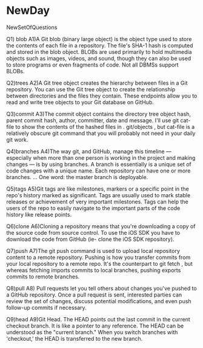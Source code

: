 # NewDay
NewSetOfQuestions

Q1) blob 
A1)A Git blob (binary large object) is the object type used to store the contents of each file in a repository. The file's SHA-1 hash is computed and stored in the blob object.
BLOBs are used primarily to hold multimedia objects such as images, videos, and sound, though they can also be used to store programs or even fragments of code. Not all DBMSs support BLOBs.

Q2)trees
A2)A Git tree object creates the hierarchy between files in a Git repository. You can use the Git tree object to create the relationship between directories and the files they contain. These endpoints allow you to read and write tree objects to your Git database on GitHub.

Q3)commit 
A3)The commit object contains the directory tree object hash, parent commit hash, author, committer, date and message. I'll use git cat-file to show the contents of the hashed files in . git/objects , but cat-file is a relatively obscure git command that you will probably not need in your daily git work.

Q4)branches
A4)The way git, and GitHub, manage this timeline — especially when more than one person is working in the project and making changes — is by using branches. A branch is essentially is a unique set of code changes with a unique name. Each repository can have one or more branches. ... One word: the master branch is deployable.

Q5)tags
A5)Git tags are like milestones, markers or a specific point in the repo's history marked as significant. Tags are usually used to mark stable releases or achievement of very important milestones. Tags can help the users of the repo to easily navigate to the important parts of the code history like release points.

Q6)clone
A6)Cloning a repository means that you're downloading a copy of the source code from source control. To use the iOS SDK you have to download the code from GitHub (ie- clone the iOS SDK repository).

Q7)push
A7)The git push command is used to upload local repository content to a remote repository. Pushing is how you transfer commits from your local repository to a remote repo. It's the counterpart to git fetch , but whereas fetching imports commits to local branches, pushing exports commits to remote branches.

Q8)pull
A8) Pull requests let you tell others about changes you've pushed to a GitHub repository. Once a pull request is sent, interested parties can review the set of changes, discuss potential modifications, and even push follow-up commits if necessary.

Q9)head
A9)Git Head. The HEAD points out the last commit in the current checkout branch. It is like a pointer to any reference. The HEAD can be understood as the "current branch." When you switch branches with 'checkout,' the HEAD is transferred to the new branch.
